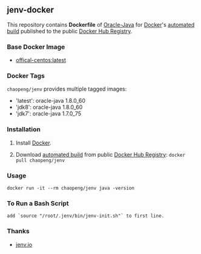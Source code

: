 ## jenv-docker

This repository contains **Dockerfile** of [Oracle-Java](https://www.java.com/) for [Docker](https://www.docker.com/)'s [automated build](https://registry.hub.docker.com/u/dockerfile/java/) published to the public [Docker Hub Registry](https://registry.hub.docker.com/).


### Base Docker Image

* [offical-centos:latest](https://registry.hub.docker.com/_/centos/)

### Docker Tags

`chaopeng/jenv` provides multiple tagged images:

* 'latest': oracle-java 1.8.0_60
* 'jdk8': oracle-java 1.8.0_60
* 'jdk7': oracle-java 1.7.0_75

### Installation

1. Install [Docker](https://www.docker.com/).

2. Download [automated build](https://registry.hub.docker.com/u/chaopeng/chaopeng/jenv/) from public [Docker Hub Registry](https://registry.hub.docker.com/): `docker pull chaopeng/jenv`



### Usage

    docker run -it --rm chaopeng/jenv java -version
    
### To Run a Bash Script

    add `source "/root/.jenv/bin/jenv-init.sh"` to first line.
    
### Thanks

* [jenv.io](http://jenv.io/)

